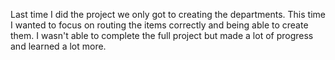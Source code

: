 Last time I did the project we only got to creating the departments. This time I wanted to focus on routing the items correctly and being able to create them. I wasn't able to complete the full project but made a lot of progress and learned a lot more. 